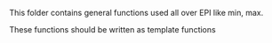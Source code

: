 This folder contains general functions used all over EPI like min, max.

These functions should be written as template functions
